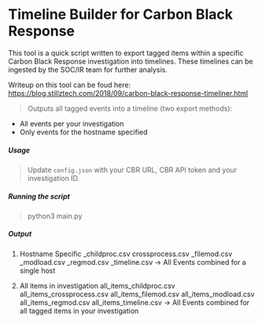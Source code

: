 # Timeline Builder for Carbon Black Response
This tool is a quick script written to export tagged items within a specific Carbon Black Response investigation into timelines. 
These timelines can be ingested by the SOC/IR team for further analysis.

Writeup on this tool can be foud here: https://blog.stillztech.com/2018/09/carbon-black-response-timeliner.html

> Outputs all tagged events into a timeline (two export methods):
- All events per your investigation 
- Only events for the hostname specified

##### Usage
> Update `config.json` with your CBR URL, CBR API token and your investigation ID.

##### Running the script
> python3 main.py

##### Output
1) Hostname Specific
<hostname>_childproc.csv
<hostname>crossprocess.csv
<hostname>_filemod.csv
<hostname>_modload.csv
<hostname>_regmod.csv
<hostname>_timeline.csv -> All Events combined for a single host

2) All items in investigation
all_items_childproc.csv
all_items_crossprocess.csv
all_items_filemod.csv
all_items_modload.csv
all_items_regmod.csv
all_items_timeline.csv -> All Events combined for all tagged items in your investigation






